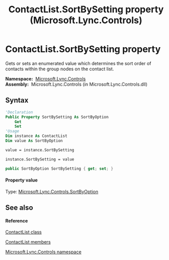 ﻿---
title: ContactList.SortBySetting property  (Microsoft.Lync.Controls)
TOCTitle: 'SortBySetting property '
ms:assetid: P:Microsoft.Lync.Controls.ContactList.SortBySetting_DI_3_UC_OCS14MrefLyncWPF
ms:mtpsurl: https://msdn.microsoft.com/en-us/library/microsoft.lync.controls.contactlist.sortbysetting_di_3_uc_ocs14mreflyncwpf(v=office.15)
ms:contentKeyID: 48588625
ms.date: 07/28/2014
mtps_version: v=office.15
f1_keywords:
- Microsoft.Lync.Controls.ContactList.SortBySetting
dev_langs:
- CSharp
- JScript
- VB
- other
---

# ContactList.SortBySetting property

Gets or sets an enumerated value which determines the sort order of contacts within the group nodes on the contact list.

**Namespace:**  [Microsoft.Lync.Controls](microsoft-lync-controls-namespace_1.md)  
**Assembly:**  Microsoft.Lync.Controls (in Microsoft.Lync.Controls.dll)

## Syntax

``` vb
'Declaration
Public Property SortBySetting As SortByOption
    Get
    Set
'Usage
Dim instance As ContactList
Dim value As SortByOption

value = instance.SortBySetting

instance.SortBySetting = value
```

``` csharp
public SortByOption SortBySetting { get; set; }
```

#### Property value

Type: [Microsoft.Lync.Controls.SortByOption](sortbyoption-enumeration-microsoft-lync-controls_1.md)  

## See also

#### Reference

[ContactList class](contactlist-class-microsoft-lync-controls_1.md)

[ContactList members](contactlist-members-microsoft-lync-controls_1.md)

[Microsoft.Lync.Controls namespace](microsoft-lync-controls-namespace_1.md)

